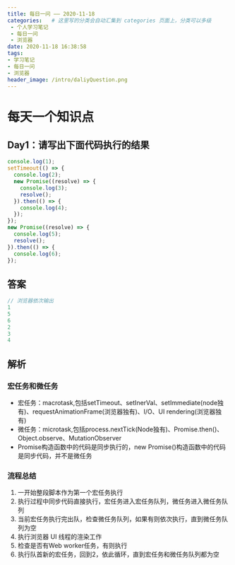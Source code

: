 ```yaml
---
title: 每日一问 —— 2020-11-18
categories:   # 这里写的分类会自动汇集到 categories 页面上，分类可以多级
 - 个人学习笔记
 - 每日一问
 - 浏览器
date: 2020-11-18 16:38:58
tags:
- 学习笔记
- 每日一问
- 浏览器
header_image: /intro/daliyQuestion.png
---
```

# 每天一个知识点

## Day1：请写出下面代码执行的结果

```javascript
console.log(1);
setTimeout(() => {
  console.log(2);
  new Promise((resolve) => {
    console.log(3);
    resolve();
  }).then(() => {
    console.log(4);
  });
});
new Promise((resolve) => {
  console.log(5);
  resolve();
}).then(() => {
  console.log(6);
});
```

## 答案

```javascript
// 浏览器依次输出
1
5
6
2
3
4
```

## 解析

### 宏任务和微任务
* 宏任务：macrotask,包括setTimeout、setInerVal、setImmediate(node独有)、requestAnimationFrame(浏览器独有)、I/O、UI rendering(浏览器独有)
* 微任务：microtask,包括process.nextTick(Node独有)、Promise.then()、Object.observe、MutationObserver 
* Promise构造函数中的代码是同步执行的，new Promise()构造函数中的代码是同步代码，并不是微任务

### 流程总结
1. 一开始整段脚本作为第一个宏任务执行
2. 执行过程中同步代码直接执行，宏任务进入宏任务队列，微任务进入微任务队列
3. 当前宏任务执行完出队，检查微任务队列，如果有则依次执行，直到微任务队列为空
4. 执行浏览器 UI 线程的渲染工作
5. 检查是否有Web worker任务，有则执行
6. 执行队首新的宏任务，回到2，依此循环，直到宏任务和微任务队列都为空